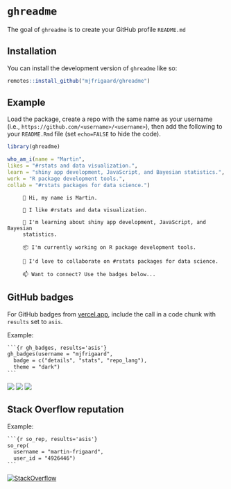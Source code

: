 
<!-- README.md is generated from README.Rmd. Please edit that file -->

# `ghreadme`

The goal of `ghreadme` is to create your GitHub profile `README.md`

## Installation

You can install the development version of `ghreadme` like so:

``` r
remotes::install_github("mjfrigaard/ghreadme")
```

## Example

Load the package, create a repo with the same name as your username
(i.e., `https://github.com/<username>/<username>`), then add the
following to your `README.Rmd` file (set `echo=FALSE` to hide the code).

``` r
library(ghreadme)
```

``` r
who_am_i(name = "Martin",
likes = "#rstats and data visualization.",
learn = "shiny app development, JavaScript, and Bayesian statistics.",
work = "R package development tools.",
collab = "#rstats packages for data science.")
```

         👋 Hi, my name is Martin.

         👀 I like #rstats and data visualization.

         🌱 I'm learning about shiny app development, JavaScript, and Bayesian
         statistics.

         📦 I'm currently working on R package development tools.

         💞 I'd love to collaborate on #rstats packages for data science.

         📫 Want to connect? Use the badges below...

## GitHub badges

For GitHub badges from
[vercel.app](https://github-profile-summary-cards.vercel.app/demo.html),
include the call in a code chunk with `results` set to `asis`.

Example:

```` default
```{r gh_badges, results='asis'}
gh_badges(username = "mjfrigaard", 
  badge = c("details", "stats", "repo_lang"), 
  theme = "dark")
```
````

![](http://github-profile-summary-cards.vercel.app/api/cards/profile-details?username=mjfrigaard&theme=github_dark)
![](http://github-profile-summary-cards.vercel.app/api/cards/stats?username=mjfrigaard&theme=github_dark)
![](http://github-profile-summary-cards.vercel.app/api/cards/repos-per-language?username=mjfrigaard&theme=github_dark)

## Stack Overflow reputation

Example:

```` default
```{r so_rep, results='asis'}
so_rep(
  username = "martin-frigaard", 
  user_id = "4926446")
```
````

<a href='https://stackoverflow.com/users/4926446/martin-frigaard' target='_blank'>
<img alt='StackOverflow'
src='https://stackoverflow-badge.vercel.app/?userID=4926446' /> </a>
